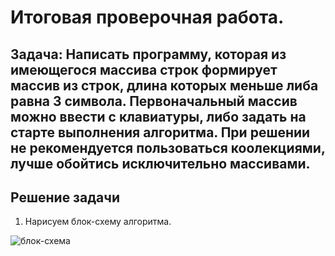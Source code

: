 # **Итоговая проверочная работа.**

## Задача: Написать программу, которая из имеющегося массива строк формирует массив из строк, длина которых меньше либа равна 3 символа. Первоначальный массив можно ввести с клавиатуры, либо задать на старте выполнения алгоритма. При решении не рекомендуется пользоваться коолекциями, лучше обойтись исключительно массивами. 

## **Решение задачи**

1. Нарисуем блок-схему алгоритма.

![блок-схема](C:\GeekBrains\FinalWork\DiagramFinalWork.drawio.png)


